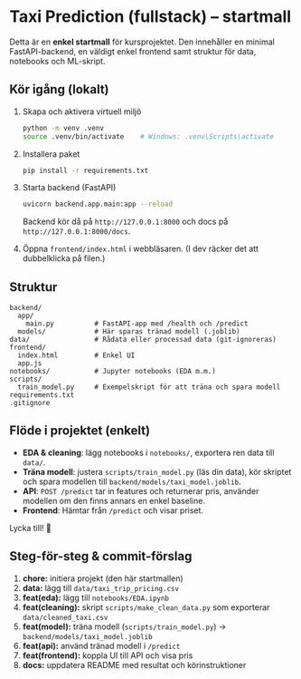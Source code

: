 # Taxi Prediction (fullstack) – startmall

Detta är en **enkel startmall** för kursprojektet. Den innehåller en minimal FastAPI-backend,
en väldigt enkel frontend samt struktur för data, notebooks och ML-skript.

## Kör igång (lokalt)

1. Skapa och aktivera virtuell miljö
   ```bash
   python -m venv .venv
   source .venv/bin/activate    # Windows: .venv\Scripts\activate
   ```
2. Installera paket
   ```bash
   pip install -r requirements.txt
   ```
3. Starta backend (FastAPI)
   ```bash
   uvicorn backend.app.main:app --reload
   ```
   Backend kör då på `http://127.0.0.1:8000` och docs på `http://127.0.0.1:8000/docs`.

4. Öppna `frontend/index.html` i webbläsaren. (I dev räcker det att dubbelklicka på filen.)

## Struktur

```
backend/
  app/
    main.py          # FastAPI-app med /health och /predict
  models/            # Här sparas tränad modell (.joblib)
data/                # Rådata eller processad data (git-ignoreras)
frontend/
  index.html         # Enkel UI
  app.js
notebooks/           # Jupyter notebooks (EDA m.m.)
scripts/
  train_model.py     # Exempelskript för att träna och spara modell
requirements.txt
.gitignore
```

## Flöde i projektet (enkelt)

- **EDA & cleaning**: lägg notebooks i `notebooks/`, exportera ren data till `data/`.
- **Träna modell**: justera `scripts/train_model.py` (läs din data), kör skriptet och spara modellen till `backend/models/taxi_model.joblib`.
- **API**: `POST /predict` tar in features och returnerar pris, använder modellen om den finns annars en enkel baseline.
- **Frontend**: Hämtar från `/predict` och visar priset.

Lycka till! 🚕


## Steg-för-steg & commit-förslag

1. **chore:** initiera projekt (den här startmallen)
2. **data:** lägg till `data/taxi_trip_pricing.csv`
3. **feat(eda):** lägg till `notebooks/EDA.ipynb`
4. **feat(cleaning):** skript `scripts/make_clean_data.py` som exporterar `data/cleaned_taxi.csv`
5. **feat(model):** träna modell (`scripts/train_model.py`) → `backend/models/taxi_model.joblib`
6. **feat(api):** använd tränad modell i `/predict`
7. **feat(frontend):** koppla UI till API och visa pris
8. **docs:** uppdatera README med resultat och körinstruktioner
